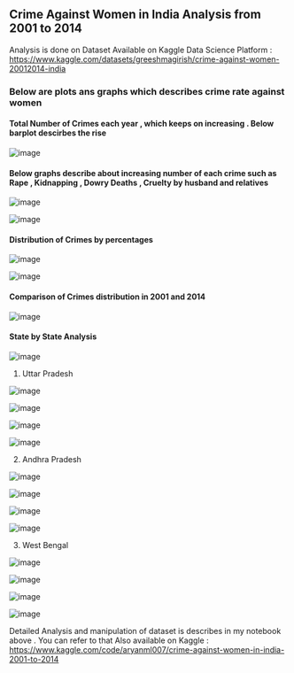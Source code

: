 ## Crime Against Women in India Analysis from 2001 to 2014 

Analysis is done on Dataset Available on Kaggle Data Science Platform : https://www.kaggle.com/datasets/greeshmagirish/crime-against-women-20012014-india


### Below are plots ans graphs which describes crime rate against women

#### Total Number of Crimes each year , which keeps on increasing . Below barplot descirbes the rise

![image](https://user-images.githubusercontent.com/54737469/184325013-495b0dd3-d0ef-4015-b683-ee17a6d359f5.png)



#### Below graphs describe about increasing number of each crime such as Rape , Kidnapping , Dowry Deaths , Cruelty by husband and relatives 

![image](https://user-images.githubusercontent.com/54737469/184325175-877e8146-646b-48f1-a88b-282a1b14aba6.png)

![image](https://user-images.githubusercontent.com/54737469/184325260-c2ff163e-5521-45dc-ba05-b07d2d5df492.png)

#### Distribution of Crimes by percentages

![image](https://user-images.githubusercontent.com/54737469/184325321-c264dc54-f287-4ae7-8844-ae66614fdef4.png)

![image](https://user-images.githubusercontent.com/54737469/184325377-002d8bb9-d6f0-4f0f-b22e-7cbc2c5ad642.png)


#### Comparison of Crimes distribution in 2001 and 2014

![image](https://user-images.githubusercontent.com/54737469/184325422-49c7b1ba-4ca6-433e-8f93-da2c66ac4c0e.png)


#### State by State Analysis

![image](https://user-images.githubusercontent.com/54737469/184325473-985dd770-108b-4bd2-bc86-0f9ccfde57fd.png)


 1) Uttar Pradesh 
 
![image](https://user-images.githubusercontent.com/54737469/184325571-1ef7c61d-e21c-4a8d-9c63-6c1aee85ff73.png)

![image](https://user-images.githubusercontent.com/54737469/184325609-57e7395e-4d56-48f3-bdf5-b92c7bd0c29c.png)

![image](https://user-images.githubusercontent.com/54737469/184325633-5a4df9eb-1918-421a-a8b8-199e5a304d0b.png)

![image](https://user-images.githubusercontent.com/54737469/184325785-8abd4496-6b27-4084-94c0-31098578981b.png)


 2) Andhra Pradesh
 
 ![image](https://user-images.githubusercontent.com/54737469/184325821-3808555d-398c-4bd9-aa0b-4c0308dbc0ac.png)
 
 ![image](https://user-images.githubusercontent.com/54737469/184325859-a690c7c0-8903-4e87-b316-836c3e0d93b1.png)

![image](https://user-images.githubusercontent.com/54737469/184325886-8e43c74d-339b-493e-9b8d-4286298e0ef4.png)

![image](https://user-images.githubusercontent.com/54737469/184325914-8cb1d299-22b4-40d9-8863-701cc290c388.png)


 
 3) West Bengal
 
![image](https://user-images.githubusercontent.com/54737469/184325979-5cd927b7-dea8-451f-b350-92217a481b73.png)

![image](https://user-images.githubusercontent.com/54737469/184326012-b6972a05-17e3-4c84-8810-1d47017c78eb.png)

![image](https://user-images.githubusercontent.com/54737469/184326034-890ff0de-e8ff-4291-bdbe-9d5418161b21.png)

![image](https://user-images.githubusercontent.com/54737469/184326065-a0830058-c388-4df2-b602-25e4ba2045a9.png)


  
  
 
 Detailed Analysis and manipulation of dataset is describes in my notebook above . You can refer to that 
 Also available on Kaggle : https://www.kaggle.com/code/aryanml007/crime-against-women-in-india-2001-to-2014
 
 
